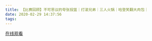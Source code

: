 ```yaml
---
title: 【比赛回顾】不可思议的夸张投篮｜打滚兄弟｜三人火锅｜哈登笑翻大肉包｜
date: 2020-02-29 14:37:56
tags:
---
```


<a href="https://www.weibo.com/tv/v/Iwriryclf?fid=1034:4477311475449859" target="_blank">在线观看</a>
